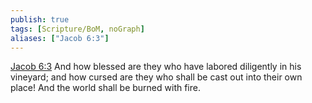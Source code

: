 ```yaml
---
publish: true
tags: [Scripture/BoM, noGraph]
aliases: ["Jacob 6:3"]
---
```

[Jacob 6:3](https://churchofjesuschrist.org/study/scriptures/bofm/jacob/6?lang=eng&id=p3#p3) And how blessed are they who have labored diligently in his vineyard; and how cursed are they who shall be cast out into their own place! And the world shall be burned with fire.
